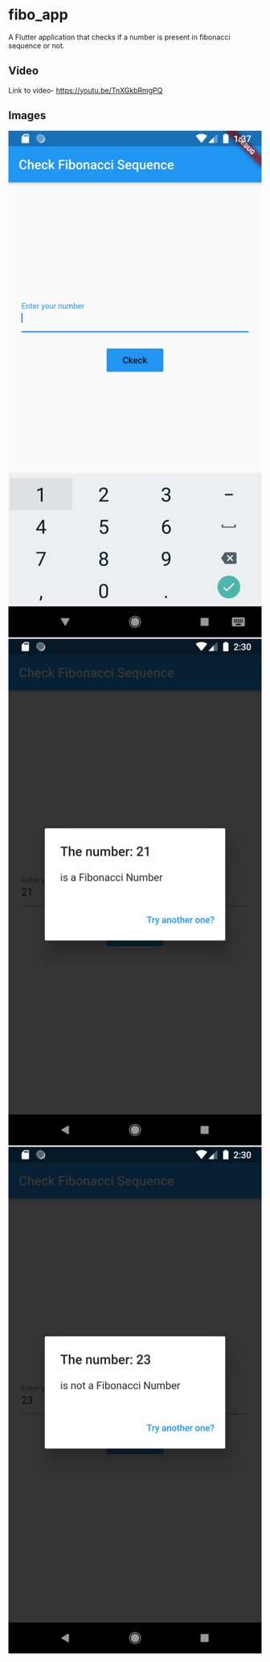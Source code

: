 # fibo_app

A Flutter application that checks if a number is present in fibonacci sequence or not.

## Video
Link to video- https://youtu.be/TnXGkbRmgPQ

## Images
![Test Image 1](Screenshot_1584864477.png)
![Test Image 2](Screenshot_1584867619.png)
![Test Image 3](Screenshot_1584867628.png)

